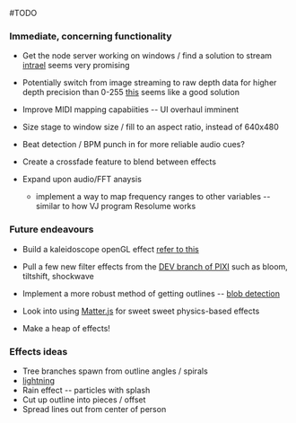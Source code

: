 #TODO

### Immediate, concerning functionality

* Get the node server working on windows / find a solution to stream [intrael](https://code.google.com/p/intrael/) seems very promising
* Potentially switch from image streaming to raw depth data for higher depth precision than 0-255 [this](http://blog.mackerron.com/2012/02/03/depthcam-webkinect/) seems like a good solution

* Improve MIDI mapping capabiities -- UI overhaul imminent
* Size stage to window size / fill to an aspect ratio, instead of 640x480
* Beat detection / BPM punch in for more reliable audio cues?
* Create a crossfade feature to blend between effects
* Expand upon audio/FFT anaysis
	* implement a way to map frequency ranges to other variables -- similar to how VJ program Resolume works

### Future endeavours
* Build a kaleidoscope openGL effect [refer to this](http://stackoverflow.com/questions/13739901/vertex-kaleidoscope-shader)
* Pull a few new filter effects from the [DEV branch of PIXI](https://github.com/GoodBoyDigital/pixi.js/tree/dev/src/filters) such as bloom, tiltshift, shockwave

* Implement a more robust method of getting outlines -- [blob detection](http://blog.acipo.com/blob-detection-js/)
* Look into using [Matter.js](http://brm.io/matter-js/) for sweet sweet physics-based effects
* Make a heap of effects!




### Effects ideas
* Tree branches spawn from outline angles / spirals 
* [lightning](http://gamedevelopment.tutsplus.com/tutorials/how-to-generate-shockingly-good-2d-lightning-effects--gamedev-2681)
* Rain effect -- particles with splash
* Cut up outline into pieces / offset
* Spread lines out from center of person 